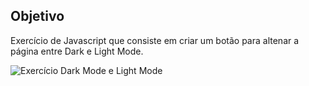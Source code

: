 ## Objetivo

Exercício de Javascript que consiste em criar um botão para altenar a página entre Dark e Light Mode.

![Exercício Dark Mode e Light Mode](https://github.com/stebsnusch/basecamp-javascript/blob/main/DOM/dark-mode-exercicio.gif?raw=true)

